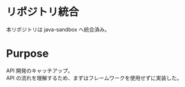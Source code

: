 # リポジトリ統合
本リポジトリは java-sandbox へ統合済み。

# Purpose
API 開発のキャッチアップ。  
API の流れを理解するため、まずはフレームワークを使用せずに実装した。
